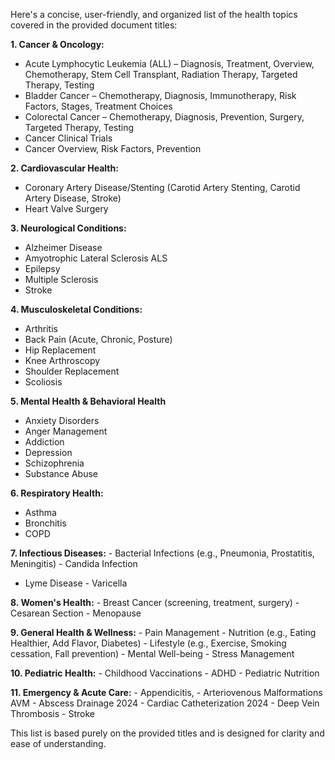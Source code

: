 Here's a concise, user-friendly, and organized list of the health topics covered in the provided document titles:

**1. Cancer & Oncology:**
   - Acute Lymphocytic Leukemia (ALL) – Diagnosis, Treatment, Overview, Chemotherapy, Stem Cell Transplant, Radiation Therapy, Targeted Therapy, Testing
   - Bladder Cancer – Chemotherapy, Diagnosis, Immunotherapy, Risk Factors, Stages, Treatment Choices
   - Colorectal Cancer – Chemotherapy, Diagnosis, Prevention, Surgery, Targeted Therapy, Testing
   - Cancer Clinical Trials
   - Cancer Overview, Risk Factors, Prevention

**2. Cardiovascular Health:**
   - Coronary Artery Disease/Stenting (Carotid Artery Stenting, Carotid Artery Disease, Stroke)
   - Heart Valve Surgery

**3. Neurological Conditions:**
   - Alzheimer Disease
   - Amyotrophic Lateral Sclerosis ALS
   - Epilepsy
   - Multiple Sclerosis
   - Stroke

**4. Musculoskeletal Conditions:**
   - Arthritis
   - Back Pain (Acute, Chronic, Posture)
   - Hip Replacement
   - Knee Arthroscopy
   - Shoulder Replacement
   - Scoliosis

**5. Mental Health & Behavioral Health**
   - Anxiety Disorders
   - Anger Management
   - Addiction
   - Depression
   - Schizophrenia
   - Substance Abuse

**6.  Respiratory Health:**
   - Asthma
   - Bronchitis
   - COPD

**7. Infectious Diseases:**
    - Bacterial Infections (e.g., Pneumonia, Prostatitis, Meningitis)
    - Candida Infection
   - Lyme Disease
    - Varicella

**8.  Women's Health:**
    - Breast Cancer (screening, treatment, surgery)
    - Cesarean Section
    - Menopause

**9.  General Health & Wellness:**
    - Pain Management
    - Nutrition (e.g., Eating Healthier, Add Flavor, Diabetes)
    - Lifestyle (e.g., Exercise, Smoking cessation, Fall prevention)
    - Mental Well-being
    - Stress Management

**10. Pediatric Health:**
    - Childhood Vaccinations
    - ADHD
    - Pediatric Nutrition

**11.  Emergency & Acute Care:**
    - Appendicitis,
    - Arteriovenous Malformations AVM
    - Abscess Drainage 2024
    - Cardiac Catheterization 2024
    - Deep Vein Thrombosis
    - Stroke

This list is based purely on the provided titles and is designed for clarity and ease of understanding.